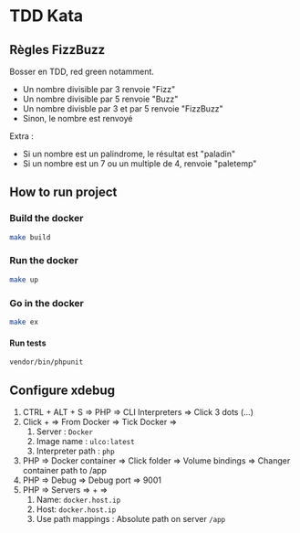 # TDD Kata

## Règles FizzBuzz

Bosser en TDD, red green notamment.

- Un nombre divisible par 3 renvoie "Fizz"
- Un nombre divisible par 5 renvoie "Buzz"
- Un nombre divisble par 3 et par 5 renvoie "FizzBuzz"
- Sinon, le nombre est renvoyé

Extra :

- Si un nombre est un palindrome, le résultat est "paladin"
- Si un nombre est un 7 ou un multiple de 4, renvoie "paletemp"

## How to run project

### Build the docker

```bash
make build
```

### Run the docker

```bash
make up
```

### Go in the docker

```bash
make ex
```

#### Run tests

```
vendor/bin/phpunit
```

## Configure xdebug

1. CTRL + ALT + S => PHP => CLI Interpreters => Click 3 dots (...)
2. Click + => From Docker => Tick Docker =>
    1. Server : `Docker`
    2. Image name : `ulco:latest`
    3. Interpreter path : `php`
3. PHP => Docker container => Click folder => Volume bindings => Changer container path to /app
4. PHP => Debug => Debug port => 9001
5. PHP => Servers => + =>
    1. Name: `docker.host.ip`
    2. Host: `docker.host.ip`
    3. Use path mappings : Absolute path on server `/app`